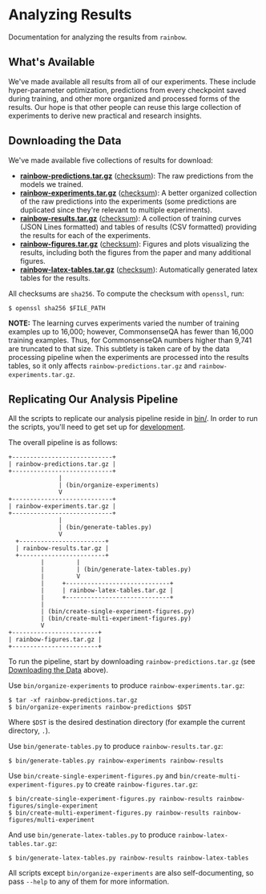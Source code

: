 # Analyzing Results

Documentation for analyzing the results from `rainbow`.

## What's Available

We've made available all results from all of our experiments. These include
hyper-parameter optimization, predictions from every checkpoint saved during
training, and other more organized and processed forms of the results. Our hope
is that other people can reuse this large collection of experiments to derive
new practical and research insights.

## Downloading the Data

We've made available five collections of results for download:

  - **[rainbow-predictions.tar.gz][rainbow-predictions.tar.gz]**
    ([checksum][rainbow-predictions.tar.gz.checksum]): The raw predictions from
    the models we trained.
  - **[rainbow-experiments.tar.gz][rainbow-experiments.tar.gz]**
    ([checksum][rainbow-experiments.tar.gz.checksum]): A better organized collection
    of the raw predictions into the experiments (some predictions are
    duplicated since they're relevant to multiple experiments).
  - **[rainbow-results.tar.gz][rainbow-results.tar.gz]**
    ([checksum][rainbow-results.tar.gz.checksum]): A collection of training
    curves (JSON Lines formatted) and tables of results (CSV formatted)
    providing the results for each of the experiments.
  - **[rainbow-figures.tar.gz][rainbow-figures.tar.gz]**
    ([checksum][rainbow-figures.tar.gz.checksum]): Figures and plots
    visualizing the results, including both the figures from the paper and
    many additional figures.
  - **[rainbow-latex-tables.tar.gz][rainbow-latex-tables.tar.gz]**
    ([checksum][rainbow-latex-tables.tar.gz.checksum]): Automatically generated
    latex tables for the results.

All checksums are `sha256`. To compute the checksum with `openssl`, run:

    $ openssl sha256 $FILE_PATH

**NOTE:** The learning curves experiments varied the number of training
examples up to 16,000; however, CommonsenseQA has fewer than 16,000 training
examples. Thus, for CommonsenseQA numbers higher than 9,741 are truncated to
that size. This subtlety is taken care of by the data processing pipeline when
the experiments are processed into the results tables, so it only affects
`rainbow-predictions.tar.gz` and `rainbow-experiments.tar.gz`.

[rainbow-predictions.tar.gz]: https://storage.googleapis.com/ai2-mosaic-public/projects/rainbow/v1.0/experiments/rainbow-predictions.tar.gz
[rainbow-predictions.tar.gz.checksum]: https://storage.googleapis.com/ai2-mosaic-public/projects/rainbow/v1.0/experiments/rainbow-predictions.tar.gz.checksum
[rainbow-experiments.tar.gz]: https://storage.googleapis.com/ai2-mosaic-public/projects/rainbow/v1.0/experiments/rainbow-experiments.tar.gz
[rainbow-experiments.tar.gz.checksum]: https://storage.googleapis.com/ai2-mosaic-public/projects/rainbow/v1.0/experiments/rainbow-experiments.tar.gz.checksum
[rainbow-results.tar.gz]: https://storage.googleapis.com/ai2-mosaic-public/projects/rainbow/v1.0/experiments/rainbow-results.tar.gz
[rainbow-results.tar.gz.checksum]: https://storage.googleapis.com/ai2-mosaic-public/projects/rainbow/v1.0/experiments/rainbow-results.tar.gz.checksum
[rainbow-figures.tar.gz]: https://storage.googleapis.com/ai2-mosaic-public/projects/rainbow/v1.0/experiments/rainbow-figures.tar.gz
[rainbow-figures.tar.gz.checksum]: https://storage.googleapis.com/ai2-mosaic-public/projects/rainbow/v1.0/experiments/rainbow-figures.tar.gz.checksum
[rainbow-latex-tables.tar.gz]: https://storage.googleapis.com/ai2-mosaic-public/projects/rainbow/v1.0/experiments/rainbow-latex-tables.tar.gz
[rainbow-latex-tables.tar.gz.checksum]: https://storage.googleapis.com/ai2-mosaic-public/projects/rainbow/v1.0/experiments/rainbow-latex-tables.tar.gz.checksum

## Replicating Our Analysis Pipeline

All the scripts to replicate our analysis pipeline reside in
[bin/](../bin/). In order to run the scripts, you'll need to get set up for
[development](./development.md).

The overall pipeline is as follows:

    +----------------------------+
    | rainbow-predictions.tar.gz |
    +----------------------------+
                  |
                  | (bin/organize-experiments)
                  V
    +----------------------------+
    | rainbow-experiments.tar.gz |
    +----------------------------+
                  |
                  | (bin/generate-tables.py)
                  V
      +------------------------+
      | rainbow-results.tar.gz |
      +------------------------+
             |         |
             |         | (bin/generate-latex-tables.py)
             |         V
             |     +-----------------------------+
             |     | rainbow-latex-tables.tar.gz |
             |     +-----------------------------+
             |
             | (bin/create-single-experiment-figures.py)
             | (bin/create-multi-experiment-figures.py)
             V
    +------------------------+
    | rainbow-figures.tar.gz |
    +------------------------+

To run the pipeline, start by downloading `rainbow-predictions.tar.gz` (see
[Downloading the Data](#downloading-the-data) above).

Use `bin/organize-experiments` to produce `rainbow-experiments.tar.gz`:

    $ tar -xf rainbow-predictions.tar.gz
    $ bin/organize-experiments rainbow-predictions $DST

Where `$DST` is the desired destination directory (for example the current
directory, `.`).

Use `bin/generate-tables.py` to produce `rainbow-results.tar.gz`:

    $ bin/generate-tables.py rainbow-experiments rainbow-results

Use `bin/create-single-experiment-figures.py` and
`bin/create-multi-experiment-figures.py` to create `rainbow-figures.tar.gz`:

    $ bin/create-single-experiment-figures.py rainbow-results rainbow-figures/single-experiment
    $ bin/create-multi-experiment-figures.py rainbow-results rainbow-figures/multi-experiment

And use `bin/generate-latex-tables.py` to produce
`rainbow-latex-tables.tar.gz`:

    $ bin/generate-latex-tables.py rainbow-results rainbow-latex-tables

All scripts except `bin/organize-experiments` are also self-documenting, so
pass `--help` to any of them for more information.
